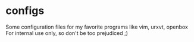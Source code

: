 # configs
Some configuration files for my favorite programs like vim, urxvt, openbox
For internal use only, so don't be too prejudiced ;)
